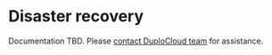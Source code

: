 # Disaster recovery

Documentation TBD. Please [contact DuploCloud team](https://duplocloud.com/company/contact-us/) for assistance.
